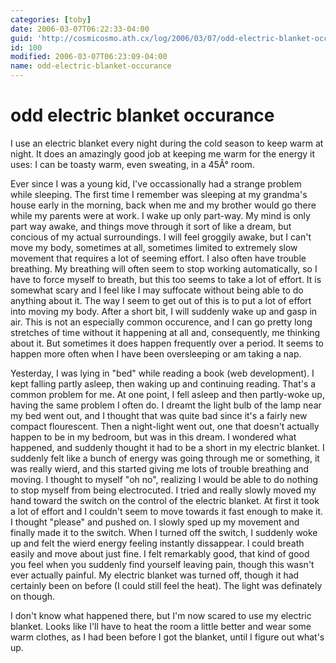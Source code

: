 ```yaml
---
categories: [toby]
date: 2006-03-07T06:22:33-04:00
guid: 'http://cosmicosmo.ath.cx/log/2006/03/07/odd-electric-blanket-occurance/'
id: 100
modified: 2006-03-07T06:23:09-04:00
name: odd-electric-blanket-occurance
---
```


odd electric blanket occurance
==============================

I use an electric blanket every night during the cold season to keep warm at night.  It does an amazingly good job at keeping me warm for the energy it uses:  I can be toasty warm, even sweating, in a 45Â° room.

Ever since I was a young kid, I've occassionally had a strange problem while sleeping.  The first time I remember was sleeping at my grandma's house early in the morning, back when me and my brother would go there while my parents were at work.  I wake up only part-way.  My mind is only part way awake, and things move through it sort of like a dream, but concious of my actual surroundings.  I will feel groggily awake, but I can't move my body, sometimes at all, sometimes limited to extremely slow movement that requires a lot of seeming effort.  I also often have trouble breathing.  My breathing will often seem to stop working automatically, so I have to force myself to breath, but this too seems to take a lot of effort.  It is somewhat scary and I feel like I may suffocate without being able to do anything about it.  The way I seem to get out of this is to put a lot of effort into moving my body.  After a short bit, I will suddenly wake up and gasp in air.  This is not an especially common occurence, and I can go pretty long stretches of time without it happening at all and, consequently, me thinking about it.  But sometimes it does happen frequently over a period.  It seems to happen more often when I have been oversleeping or am taking a nap.

Yesterday, I was lying in "bed" while reading a book (web development).  I kept falling partly asleep, then waking up and continuing reading.  That's a common problem for me.  At one point, I fell asleep and then partly-woke up, having the same problem I often do.  I dreamt the light bulb of the lamp near my bed went out, and I thought that was quite bad since it's a fairly new compact flourescent.  Then a night-light went out, one that doesn't actually happen to be in my bedroom, but was in this dream.  I wondered what happened, and suddenly thought it had to be a short in my electric blanket.  I suddenly felt like a bunch of energy was going through me or something, it was really wierd, and this started giving me lots of trouble breathing and moving.  I thought to myself "oh no", realizing I would be able to do nothing to stop myself from being electrocuted.  I tried and really slowly moved my hand toward the switch on the control of the electric blanket.  At first it took a lot of effort and I couldn't seem to move towards it fast enough to make it.  I thought "please" and pushed on.  I slowly sped up my movement and finally made it to the switch.  When I turned off the switch, I suddenly woke up and felt the wierd energy feeling instantly dissappear.  I could breath easily and move about just fine.  I felt remarkably good, that kind of good you feel when you suddenly find yourself leaving pain, though this wasn't ever actually painful.  My electric blanket was turned off, though it had certainly been on before (I could still feel the heat).  The light was definately on though.

I don't know what happened there, but I'm now scared to use my electric blanket.  Looks like I'll have to heat the room a little better and wear some warm clothes, as I had been before I got the blanket, until I figure out what's up.
